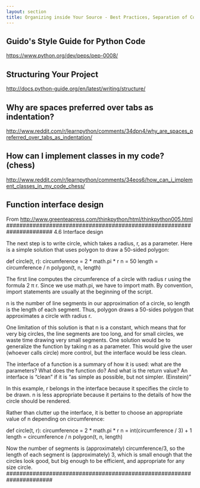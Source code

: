 ```yaml
---
layout: section
title: Organizing inside Your Source - Best Practices, Separation of Concerns
---
```


## Guido's Style Guide for Python Code
https://www.python.org/dev/peps/pep-0008/

## Structuring Your Project
http://docs.python-guide.org/en/latest/writing/structure/

## Why are spaces preferred over tabs as indentation?
http://www.reddit.com/r/learnpython/comments/34dpn4/why_are_spaces_preferred_over_tabs_as_indentation/

## How can I implement classes in my code? (chess)
http://www.reddit.com/r/learnpython/comments/34eos6/how_can_i_implement_classes_in_my_code_chess/

## Function interface design
From http://www.greenteapress.com/thinkpython/html/thinkpython005.html
######################################################################
4.6  Interface design

The next step is to write circle, which takes a radius, r, as a parameter. Here is a simple solution that uses polygon to draw a 50-sided polygon:

def circle(t, r):
    circumference = 2 * math.pi * r
    n = 50
    length = circumference / n
    polygon(t, n, length)

The first line computes the circumference of a circle with radius r using the formula 2 π r. Since we use math.pi, we have to import math. By convention, import statements are usually at the beginning of the script.

n is the number of line segments in our approximation of a circle, so length is the length of each segment. Thus, polygon draws a 50-sides polygon that approximates a circle with radius r.

One limitation of this solution is that n is a constant, which means that for very big circles, the line segments are too long, and for small circles, we waste time drawing very small segments. One solution would be to generalize the function by taking n as a parameter. This would give the user (whoever calls circle) more control, but the interface would be less clean.

The interface of a function is a summary of how it is used: what are the parameters? What does the function do? And what is the return value? An interface is “clean” if it is “as simple as possible, but not simpler. (Einstein)”

In this example, r belongs in the interface because it specifies the circle to be drawn. n is less appropriate because it pertains to the details of how the circle should be rendered.

Rather than clutter up the interface, it is better to choose an appropriate value of n depending on circumference:

def circle(t, r):
    circumference = 2 * math.pi * r
    n = int(circumference / 3) + 1
    length = circumference / n
    polygon(t, n, length)

Now the number of segments is (approximately) circumference/3, so the length of each segment is (approximately) 3, which is small enough that the circles look good, but big enough to be efficient, and appropriate for any size circle.
######################################################################

